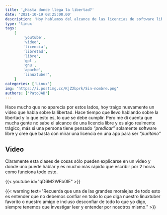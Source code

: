 ```yaml
---
title: '¿Hasta donde llega la libertad?'
date: '2021-10-19 08:25:00.00'
description: 'Hoy hablamos del alcance de las licencias de software libre y como esto suele ignorarse en gran medida y se termina desinformando'
type: 'linux'
tags:
    [
        'youtube',
        'video',
        'licencia',
        'libretad',
        'libre',
        'gpl',
        'gnu',
        'apache',
        'linuxtuber',
    ]
categories: ['Linux']
img: 'https://i.postimg.cc/KjZ2bprk/Sin-nombre.png'
authors: ['PatoJAD']
---
```


Hace mucho que no aparecía por estos lados, hoy traigo nuevamente un video que habla sobre la libertad. Hace tiempo que llevo hablando sobre la libertad y lo que esto es, lo que se debe cumplir. Pero me di cuenta que mucha gente no sabe el alcance de una licencia libre y es algo realmente trágico, más si una persona tiene pensado _“predicar”_ solamente software libre y cree que basta con mirar una licencia en una app para ser _“puritano”_

## Video

Claramente esta clases de cosas sólo pueden explicarse en un video y donde uno puede hablar y es mucho más rápido que escribir por 2 horas como funciona todo esto.

{{< youtube id="qD6M2WFb0IE" >}}

{{< warning text="Recuerda que una de las grandes moralejas de todo esto es entender que no debemos confiar en todo lo que diga nuestro linuxtuber favorito o nuestro amigo e incluso desconfiar de todo lo que yo digo, siempre tenemos que investigar leer y entender por nosotros mismo." >}}
